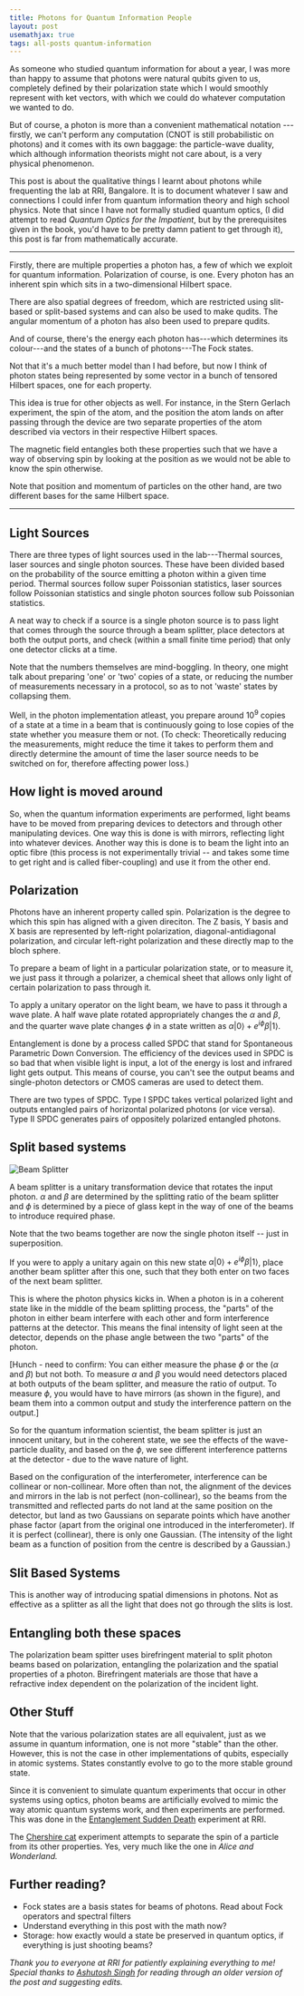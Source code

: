 ```yaml
---
title: Photons for Quantum Information People
layout: post
usemathjax: true
tags: all-posts quantum-information
---
```

As someone who studied quantum information for about a year, I was more than happy to assume that photons were natural qubits given to us, completely defined by their polarization state which I would smoothly represent with ket vectors, with which we could do whatever computation we wanted to do.

But of course, a photon is more than a convenient mathematical notation --- firstly, we can't perform any computation (CNOT is still probabilistic on photons) and it comes with its own baggage: the particle-wave duality, which although information theorists might not care about, is a very physical phenomenon.

This post is about the qualitative things I learnt about photons while frequenting the lab at RRI, Bangalore. It is to document whatever I saw and connections I could infer from quantum information theory and high school physics. Note that since I have not formally studied quantum optics, (I did attempt to read _Quantum Optics for the Impatient_, but by the prerequisites given in the book, you'd have to be pretty damn patient to get through it), this post is far from mathematically accurate. 

_____________________

Firstly, there are multiple properties a photon has, a few of which we exploit for quantum information. Polarization of course, is one. Every photon has an inherent spin which sits in a two-dimensional Hilbert space. 

There are also spatial degrees of freedom, which are restricted using slit-based or split-based systems and can also be used to make qudits. The angular momentum of a photon has also been used to prepare qudits.

And of course, there's the energy each photon has---which determines its colour---and the states of a bunch of photons---The Fock states. 

Not that it's a much better model than I had before, but now I think of photon states being represented by some vector in a bunch of tensored Hilbert spaces, one for each property.

This idea is true for other objects as well. For instance, in the Stern Gerlach experiment, the spin of the atom, and the position the atom lands on after passing through the device are two separate properties of the atom described via vectors in their respective Hilbert spaces. 

The magnetic field entangles both these properties such that we have a way of observing spin by looking at the position as we would not be able to know the spin otherwise. 

Note that position and momentum of particles on the other hand,  are two different bases for the same Hilbert space.

--------------------
## Light Sources

There are three types of light sources used in the lab---Thermal sources, laser sources and single photon sources. These have been divided based on the probability of the source emitting a photon within a given time period. Thermal sources follow super Poissonian statistics, laser sources follow Poissonian statistics and single photon sources follow sub Poissonian statistics. 

A neat way to check if a source is a single photon source is to pass light that comes through the source through a beam splitter, place detectors at both the output ports, and check (within a small finite time period) that only one detector clicks at a time. 

Note that the numbers themselves are mind-boggling. In theory, one might talk about preparing 'one' or 'two' copies of a state, or reducing the number of measurements necessary in a protocol, so as to not 'waste' states by collapsing them.  

Well, in the photon implementation atleast, you prepare around $10^9$ copies of a state at a time in a beam that is continuously going to lose copies of the state whether you measure them or not. (To check: Theoretically reducing the measurements, might reduce the time it takes to perform them and directly determine the amount of time the laser source needs to be switched on for, therefore affecting power loss.)

## How light is moved around
So, when the quantum information experiments are performed, light beams have to be moved from preparing devices to detectors and through other manipulating devices. One way this is done is with mirrors, reflecting light into whatever devices. Another way this is done is to beam the light into an optic fibre (this process is not experimentally trivial -- and takes some time to get right and is called fiber-coupling) and use it from the other end.

## Polarization

Photons have an inherent property called spin. Polarization is the degree to which this spin has aligned with a given direciton. The Z basis, Y basis and X basis are represented by left-right polarization, diagonal-antidiagonal polarization, and circular left-right polarization and these directly map to the bloch sphere.

To prepare a beam of light in a particular polarization state, or to measure it, we just pass it through a polarizer, a chemical sheet that allows only light of certain polarization to pass through it. 

To apply a unitary operator on the light beam, we have to pass it through a wave plate. A half wave plate rotated appropriately changes the $\alpha$ and $\beta$, and the quarter wave plate changes $\phi$ in a state written as $\alpha |0 \rangle + e^{i \phi} \beta |1 \rangle$.

Entanglement is done by a process called SPDC that stand for Spontaneous Parametric Down Conversion. The efficiency of the devices used in SPDC is so bad that when visible light is input, a lot of the energy is lost and infrared light gets output. This means of course, you can't see the output beams and single-photon detectors or CMOS cameras are used to detect them.

There are two types of SPDC. Type I SPDC takes vertical polarized light and outputs entangled pairs of horizontal polarized photons (or vice versa). Type II SPDC generates pairs of oppositely polarized entangled photons.

## Split based systems
![](https://lh3.googleusercontent.com/ZaOmcJ-WxUV8m1lygPX-BwZaZS3U5u7y7hjjs62eyLxXxsX8SbYkvR4hru7HRSsxxWXHr_SIYl4n "Beam Splitter")

A beam splitter is a unitary transformation device that rotates the input photon. $\alpha$ and $\beta$ are determined by the splitting ratio of the beam splitter and $\phi$ is determined by a piece of glass kept in the way of one of the beams to introduce required phase.

Note that the two beams together are now the single photon itself -- just in superposition.

If you were to apply a unitary again on this new state $\alpha |0\rangle + e^{i \phi}\beta |1 \rangle$, place another beam splitter after this one, such that they both enter on two faces of the next beam splitter.

This is where the photon physics kicks in. When a photon is in a coherent state like in the middle of the beam splitting process, the "parts" of the photon in either beam interfere with each other and form interference patterns at the detector. This means the final intensity of light seen at the detector, depends on the phase angle between the two "parts" of the photon.

[Hunch - need to confirm: You can either measure the phase $\phi$ or the ($\alpha$ and $\beta$) but not both. To measure $\alpha$ and $\beta$ you would need detectors placed at both outputs of the beam splitter, and measure the ratio of output. To measure $\phi$, you would have to have mirrors (as shown in the figure), and beam them into a common output and study the interference pattern on the output.]

So for the quantum information scientist, the beam splitter is just an innocent unitary, but in the coherent state, we see the effects of the wave-particle duality, and based on the $\phi$, we see different interference patterns at the detector - due to the wave nature of light.

Based on the configuration of the interferometer, interference can be collinear or non-collinear. More often than not, the alignment of the devices and mirrors in the lab is not perfect (non-collinear), so the beams from the transmitted and reflected parts do not land at the same position on the detector, but land as two Gaussians on separate points which have another phase factor (apart from the original one introduced in the interferometer). If it is perfect (collinear), there is only one Gaussian. (The intensity of the light beam as a function of position from the centre is described by a Gaussian.)

## Slit Based Systems
This is another way of introducing spatial dimensions in photons. Not as effective as a splitter as all the light that does not go through the slits is lost.

## Entangling both these spaces
The polarization beam spitter uses birefringent material to split photon beams based on polarization, entangling the polarization and the spatial properties of a photon. Birefringent materials are those that have a refractive index dependent on the polarization of the incident light.

## Other Stuff
Note that the various polarization states are all equivalent, just as we assume in quantum information, one is not more "stable" than the other. However, this is not the case in other implementations of qubits, especially in atomic systems. States constantly evolve to go to the more stable ground state.

Since it is convenient to simulate quantum experiments that occur in other systems using optics, photon beams are artificially evolved to mimic the way atomic quantum systems work, and then experiments are performed. This was done in the [Entanglement Sudden Death](http://www.rri.res.in/quic/esdactivities.php) experiment at RRI.

The [Chershire cat](https://www.nature.com/scitable/blog/pop/the_quantum_cheshire_cat/) experiment attempts to separate the spin of a particle from its other properties. Yes, very much like the one in _Alice and Wonderland._

## Further reading?
- Fock states are a basis states for beams of photons. Read about Fock operators and spectral filters
- Understand everything in this post with the math now? 
- Storage: how exactly would a state be preserved in quantum optics, if everything is just shooting beams?

_Thank you to everyone at RRI for patiently explaining everything to me! Special thanks to [Ashutosh Singh]([https://sites.google.com/view/ashutoshsingh](https://sites.google.com/view/ashutoshsingh)) for reading through an older version of the post and suggesting edits._

